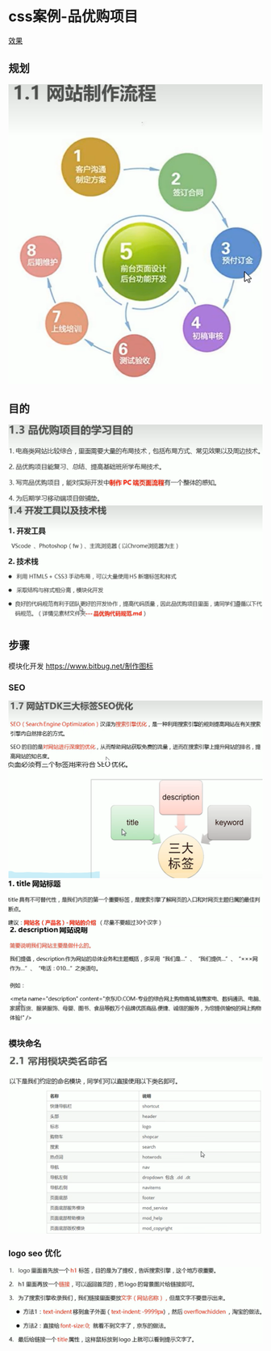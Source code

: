 # css案例-品优购项目

[效果](./shopping/index.html)

## 规划

![](20221228145951.png)

## 目的

![](20221228150329.png)
![](20221228150407.png)

## 步骤

模块化开发
https://www.bitbug.net/制作图标

### SEO

![](20221228152815.png)
![](20221228152843.png)
![](20221228152926.png)
![](20221228153047.png)

### 模块命名

![](20221228153357.png)

### logo seo 优化

![](20221228161435.png)
